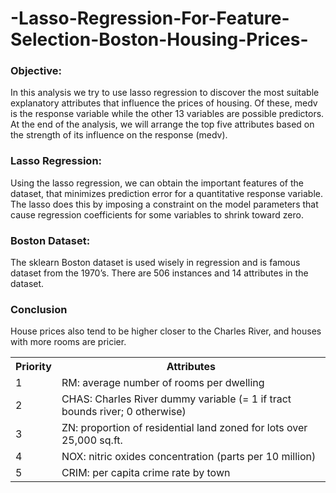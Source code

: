 # -Lasso-Regression-For-Feature-Selection-Boston-Housing-Prices-
<h3>Objective:</h3>
In this analysis we try to use lasso regression to discover the most suitable explanatory attributes that influence the prices of housing. Of these, medv is the response variable while the other 13 variables are possible predictors. At the end of the analysis, we will arrange the top five attributes based on the strength of its influence on the response (medv).
<h3>Lasso Regression:</h3>
Using the lasso regression, we can obtain the important features of the dataset, that minimizes prediction error for a quantitative response variable. The lasso does this by imposing a constraint on the model parameters that cause regression coefficients for some variables to shrink toward zero.
<h3>Boston Dataset:</h3>
The sklearn Boston dataset is used wisely in regression and is famous dataset from the 1970’s. There are 506 instances and 14 attributes in the dataset.
<h3>Conclusion</h3>
House prices also tend to be higher closer to the Charles River, and houses with more rooms are pricier. 
<img srch="https://github.com/AntonyHelsonChandy/-Lasso-Regression-For-Feature-Selection-Boston-Housing-Prices-/blob/master/output.png/output.png">
 <table style="width:100%">
  <tr>
    <th>Priority</th>
    <th>Attributes</th>

  </tr>
  <tr>
    <td>1</td>
    <td>RM: average number of rooms per dwelling</td>
  
  </tr>
   <tr>
    <td>2</td>
    <td> CHAS: Charles River dummy variable (= 1 if tract bounds river; 0 otherwise)</td>
  </tr>
   <tr>
    <td>3</td>
    <td> ZN: proportion of residential land zoned for lots over 25,000 sq.ft.</td>
  </tr>
  
   <tr>
    <td>4</td>
    <td> NOX: nitric oxides concentration (parts per 10 million)</td>
    </tr>
     <tr>
    <td>5</td>
    <td> CRIM: per capita crime rate by town</td>
  </tr>
</table> 
